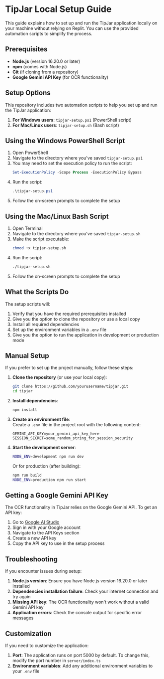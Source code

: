 # TipJar Local Setup Guide

This guide explains how to set up and run the TipJar application locally on your machine without relying on Replit. You can use the provided automation scripts to simplify the process.

## Prerequisites

- **Node.js** (version 16.20.0 or later)
- **npm** (comes with Node.js)
- **Git** (if cloning from a repository)
- **Google Gemini API Key** (for OCR functionality)

## Setup Options

This repository includes two automation scripts to help you set up and run the TipJar application:

1. **For Windows users**: `tipjar-setup.ps1` (PowerShell script)
2. **For Mac/Linux users**: `tipjar-setup.sh` (Bash script)

## Using the Windows PowerShell Script

1. Open PowerShell
2. Navigate to the directory where you've saved `tipjar-setup.ps1`
3. You may need to set the execution policy to run the script:
   ```powershell
   Set-ExecutionPolicy -Scope Process -ExecutionPolicy Bypass
   ```
4. Run the script:
   ```powershell
   .\tipjar-setup.ps1
   ```
5. Follow the on-screen prompts to complete the setup

## Using the Mac/Linux Bash Script

1. Open Terminal
2. Navigate to the directory where you've saved `tipjar-setup.sh`
3. Make the script executable:
   ```bash
   chmod +x tipjar-setup.sh
   ```
4. Run the script:
   ```bash
   ./tipjar-setup.sh
   ```
5. Follow the on-screen prompts to complete the setup

## What the Scripts Do

The setup scripts will:

1. Verify that you have the required prerequisites installed
2. Give you the option to clone the repository or use a local copy
3. Install all required dependencies
4. Set up the environment variables in a `.env` file
5. Give you the option to run the application in development or production mode

## Manual Setup

If you prefer to set up the project manually, follow these steps:

1. **Clone the repository** (or use your local copy):
   ```bash
   git clone https://github.com/yourusername/tipjar.git
   cd tipjar
   ```

2. **Install dependencies**:
   ```bash
   npm install
   ```

3. **Create an environment file**:  
   Create a `.env` file in the project root with the following content:
   ```
   GEMINI_API_KEY=your_gemini_api_key_here
   SESSION_SECRET=some_random_string_for_session_security
   ```

4. **Start the development server**:
   ```bash
   NODE_ENV=development npm run dev
   ```

   Or for production (after building):
   ```bash
   npm run build
   NODE_ENV=production npm run start
   ```

## Getting a Google Gemini API Key

The OCR functionality in TipJar relies on the Google Gemini API. To get an API key:

1. Go to [Google AI Studio](https://aistudio.google.com/)
2. Sign in with your Google account
3. Navigate to the API Keys section
4. Create a new API key
5. Copy the API key to use in the setup process

## Troubleshooting

If you encounter issues during setup:

1. **Node.js version**: Ensure you have Node.js version 16.20.0 or later installed
2. **Dependencies installation failure**: Check your internet connection and try again
3. **Missing API key**: The OCR functionality won't work without a valid Gemini API key
4. **Application errors**: Check the console output for specific error messages

## Customization

If you need to customize the application:

1. **Port**: The application runs on port 5000 by default. To change this, modify the port number in `server/index.ts`
2. **Environment variables**: Add any additional environment variables to your `.env` file
